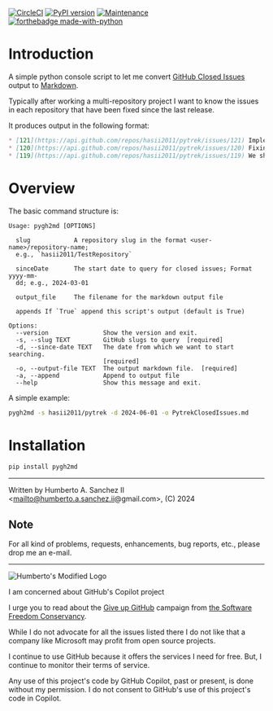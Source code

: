 
[![CircleCI](https://dl.circleci.com/status-badge/img/gh/hasii2011/pygh2md/tree/master.svg?style=shield)](https://dl.circleci.com/status-badge/redirect/gh/hasii2011/pygh2md/tree/master)
[![PyPI version](https://badge.fury.io/py/pygh2md.svg)](https://badge.fury.io/py/pygh2md)
[![Maintenance](https://img.shields.io/badge/Maintained%3F-yes-green.svg)](https://GitHub.com/Naereen/StrapDown.js/graphs/commit-activity)
[![forthebadge made-with-python](http://ForTheBadge.com/images/badges/made-with-python.svg)](https://www.python.org/)

# Introduction

A simple python console script to let me convert [GitHub Closed Issues](https://docs.github.com/en/github-cli) output to [Markdown](https://www.howtogeek.com/448323/what-is-markdown-and-how-do-you-use-it/).

Typically after working a multi-repository project I want to know the issues in each repository that have been fixed since the last release. 

It produces output in the following format:

```markdown
* [121](https://api.github.com/repos/hasii2011/pytrek/issues/121) Implement Move automatic 
* [120](https://api.github.com/repos/hasii2011/pytrek/issues/120) Fixing of devices is not asynchronous 
* [119](https://api.github.com/repos/hasii2011/pytrek/issues/119) We should only have a single Super Commander 
```

# Overview

The basic command structure is:

```
Usage: pygh2md [OPTIONS]

  slug            A repository slug in the format <user-name>/repository-name;
  e.g., `hasii2011/TestRepository`

  sinceDate       The start date to query for closed issues; Format yyyy-mm-
  dd; e.g., 2024-03-01

  output_file     The filename for the markdown output file

  appends If `True` append this script's output (default is True)

Options:
  --version               Show the version and exit.
  -s, --slug TEXT         GitHub slugs to query  [required]
  -d, --since-date TEXT   The date from which we want to start searching.
                          [required]
  -o, --output-file TEXT  The output markdown file.  [required]
  -a, --append            Append to output file
  --help                  Show this message and exit.
```


A simple example:

```bash
pygh2md -s hasii2011/pytrek -d 2024-06-01 -o PytrekClosedIssues.md
```

# Installation

```bash
pip install pygh2md
```

___

Written by Humberto A. Sanchez II <mailto@humberto.a.sanchez.ii@gmail.com>, (C) 2024


## Note
For all kind of problems, requests, enhancements, bug reports, etc.,
please drop me an e-mail.


------


![Humberto's Modified Logo](https://raw.githubusercontent.com/wiki/hasii2011/gittodoistclone/images/SillyGitHub.png)

I am concerned about GitHub's Copilot project



I urge you to read about the
[Give up GitHub](https://GiveUpGitHub.org) campaign from
[the Software Freedom Conservancy](https://sfconservancy.org).

While I do not advocate for all the issues listed there I do not like that
a company like Microsoft may profit from open source projects.

I continue to use GitHub because it offers the services I need for free.  But, I continue
to monitor their terms of service.

Any use of this project's code by GitHub Copilot, past or present, is done
without my permission.  I do not consent to GitHub's use of this project's
code in Copilot.
